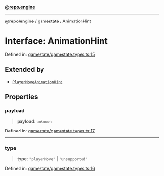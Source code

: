 [**@repo/engine**](../../README.md)

***

[@repo/engine](../../modules.md) / [gamestate](../README.md) / AnimationHint

# Interface: AnimationHint

Defined in: [gamestate/gamestate.types.ts:15](https://github.com/alexqguo/drinking-board-game-v3/blob/f4b30ce3bbff29fdc5168537ad19cad53cf85dbb/packages/engine/src/gamestate/gamestate.types.ts#L15)

## Extended by

- [`PlayerMoveAnimationHint`](PlayerMoveAnimationHint.md)

## Properties

### payload

> **payload**: `unknown`

Defined in: [gamestate/gamestate.types.ts:17](https://github.com/alexqguo/drinking-board-game-v3/blob/f4b30ce3bbff29fdc5168537ad19cad53cf85dbb/packages/engine/src/gamestate/gamestate.types.ts#L17)

***

### type

> **type**: `"playerMove"` \| `"unsupported"`

Defined in: [gamestate/gamestate.types.ts:16](https://github.com/alexqguo/drinking-board-game-v3/blob/f4b30ce3bbff29fdc5168537ad19cad53cf85dbb/packages/engine/src/gamestate/gamestate.types.ts#L16)

